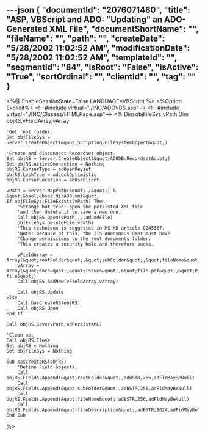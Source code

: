 ---json
{
  "documentId": "2076071480",
  "title": "ASP, VBScript and ADO: &quot;Updating&quot; an ADO-Generated XML File",
  "documentShortName": "",
  "fileName": "",
  "path": "",
  "createDate": "5/28/2002 11:02:52 AM",
  "modificationDate": "5/28/2002 11:02:52 AM",
  "templateId": "",
  "segmentId": "84",
  "isRoot": "False",
  "isActive": "True",
  "sortOrdinal": "",
  "clientId": "",
  "tag": ""
}
---

&lt;%@ EnableSessionState=False LANGUAGE=VBScript %&gt;
&lt;%Option Explicit%&gt;
&lt;!--#include virtual=&quot;./INC/ADOVBS.asp&quot;--&gt;
&lt;!--#include virtual=&quot;./INC/Classes/HTMLPage.asp&quot;--&gt;
&lt;%
    Dim objFileSys,vPath
    Dim objRS,vFieldArray,vArray

    'Get root folder.    
    Set objFileSys = Server.CreateObject(&quot;Scripting.FileSystemObject&quot;)

    'Create and disconnect Recordset object.
    Set objRS = Server.CreateObject(&quot;ADODB.Recordset&quot;)
    Set objRS.ActiveConnection = Nothing
    objRS.CursorType = adOpenKeyset
    objRS.LockType = adLockOptimistic
    objRS.CursorLocation = adUseClient
        
    vPath = Server.MapPath(&quot;./&quot;) & &quot;&bsol;&bsol;dirADO.xml&quot;
    If objFileSys.FileExists(vPath) Then
        'Strange but true: open the persisted XML file
        'and then delete it to save a new one.
        Call objRS.Open(vPath,,,,adCmdFile)
        objFileSys.DeleteFile(vPath)
        'This technique is suggested in MS KB article Q245367.
        'Note: because of this, the IIS Anonymous user must have
        'Change permissions to the root documents folder.
        'This creates a security hole and therefore sucks.

        vFieldArray = Array(&quot;rootFolder&quot;,&quot;subFolder&quot;,&quot;fileName&quot;,&quot;fileDescription&quot;)
        vArray = Array(&quot;docs&quot;,&quot;issues&quot;,&quot;file.pdf&quot;,&quot;PDF file&quot;)
        Call objRS.AddNew(vFieldArray,vArray)

        Call objRS.Update
    Else
        Call basCreateRS(objRS)
        Call objRS.Open
    End If

    Call objRS.Save(vPath,adPersistXML)

    'Clean up.
    Call objRS.Close
    Set objRS = Nothing
    Set objFileSys = Nothing

    Sub basCreateRS(objRS)
        'Define Field objects.
        Call objRS.Fields.Append(&quot;rootFolder&quot;,adBSTR,256,adFldMayBeNull)
        Call objRS.Fields.Append(&quot;subFolder&quot;,adBSTR,256,adFldMayBeNull)
        Call objRS.Fields.Append(&quot;fileName&quot;,adBSTR,256,adFldMayBeNull)
        Call objRS.Fields.Append(&quot;fileDescription&quot;,adBSTR,1024,adFldMayBeNull)
    End Sub
%&gt;
